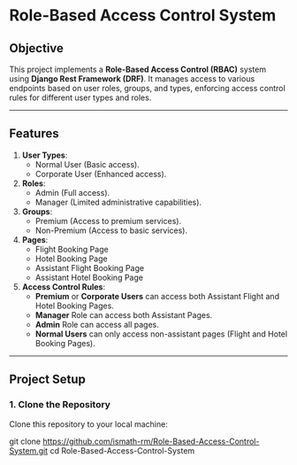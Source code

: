 # Role-Based Access Control System

## **Objective**
This project implements a **Role-Based Access Control (RBAC)** system using **Django Rest Framework (DRF)**. It manages access to various endpoints based on user roles, groups, and types, enforcing access control rules for different user types and roles.

---

## **Features**
1. **User Types**: 
   - Normal User (Basic access).
   - Corporate User (Enhanced access).
2. **Roles**:
   - Admin (Full access).
   - Manager (Limited administrative capabilities).
3. **Groups**:
   - Premium (Access to premium services).
   - Non-Premium (Access to basic services).
4. **Pages**:
   - Flight Booking Page
   - Hotel Booking Page
   - Assistant Flight Booking Page
   - Assistant Hotel Booking Page
5. **Access Control Rules**:
   - **Premium** or **Corporate Users** can access both Assistant Flight and Hotel Booking Pages.
   - **Manager** Role can access both Assistant Pages.
   - **Admin** Role can access all pages.
   - **Normal Users** can only access non-assistant pages (Flight and Hotel Booking Pages).

---

## **Project Setup**

### **1. Clone the Repository**
Clone this repository to your local machine:

git clone https://github.com/ismath-rm/Role-Based-Access-Control-System.git
cd Role-Based-Access-Control-System
